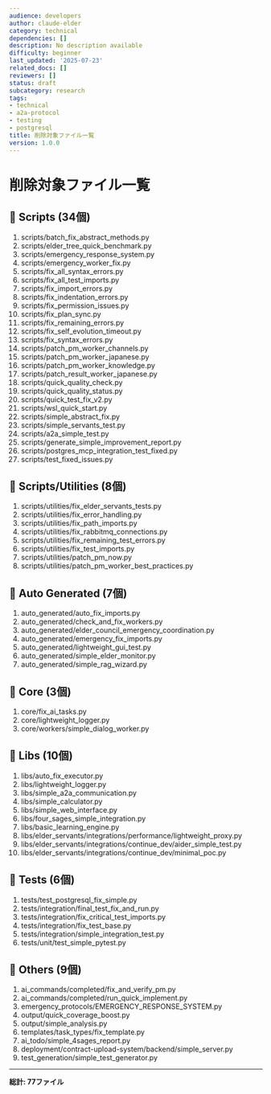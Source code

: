 ```yaml
---
audience: developers
author: claude-elder
category: technical
dependencies: []
description: No description available
difficulty: beginner
last_updated: '2025-07-23'
related_docs: []
reviewers: []
status: draft
subcategory: research
tags:
- technical
- a2a-protocol
- testing
- postgresql
title: 削除対象ファイル一覧
version: 1.0.0
---
```


# 削除対象ファイル一覧

## 📁 Scripts (34個)
1. scripts/batch_fix_abstract_methods.py
2. scripts/elder_tree_quick_benchmark.py
3. scripts/emergency_response_system.py
4. scripts/emergency_worker_fix.py
5. scripts/fix_all_syntax_errors.py
6. scripts/fix_all_test_imports.py
7. scripts/fix_import_errors.py
8. scripts/fix_indentation_errors.py
9. scripts/fix_permission_issues.py
10. scripts/fix_plan_sync.py
11. scripts/fix_remaining_errors.py
12. scripts/fix_self_evolution_timeout.py
13. scripts/fix_syntax_errors.py
14. scripts/patch_pm_worker_channels.py
15. scripts/patch_pm_worker_japanese.py
16. scripts/patch_pm_worker_knowledge.py
17. scripts/patch_result_worker_japanese.py
18. scripts/quick_quality_check.py
19. scripts/quick_quality_status.py
20. scripts/quick_test_fix_v2.py
21. scripts/wsl_quick_start.py
22. scripts/simple_abstract_fix.py
23. scripts/simple_servants_test.py
24. scripts/a2a_simple_test.py
25. scripts/generate_simple_improvement_report.py
26. scripts/postgres_mcp_integration_test_fixed.py
27. scripts/test_fixed_issues.py

## 📁 Scripts/Utilities (8個)
1. scripts/utilities/fix_elder_servants_tests.py
2. scripts/utilities/fix_error_handling.py
3. scripts/utilities/fix_path_imports.py
4. scripts/utilities/fix_rabbitmq_connections.py
5. scripts/utilities/fix_remaining_test_errors.py
6. scripts/utilities/fix_test_imports.py
7. scripts/utilities/patch_pm_now.py
8. scripts/utilities/patch_pm_worker_best_practices.py

## 📁 Auto Generated (7個)
1. auto_generated/auto_fix_imports.py
2. auto_generated/check_and_fix_workers.py
3. auto_generated/elder_council_emergency_coordination.py
4. auto_generated/emergency_fix_imports.py
5. auto_generated/lightweight_gui_test.py
6. auto_generated/simple_elder_monitor.py
7. auto_generated/simple_rag_wizard.py

## 📁 Core (3個)
1. core/fix_ai_tasks.py
2. core/lightweight_logger.py
3. core/workers/simple_dialog_worker.py

## 📁 Libs (10個)
1. libs/auto_fix_executor.py
2. libs/lightweight_logger.py
3. libs/simple_a2a_communication.py
4. libs/simple_calculator.py
5. libs/simple_web_interface.py
6. libs/four_sages_simple_integration.py
7. libs/basic_learning_engine.py
8. libs/elder_servants/integrations/performance/lightweight_proxy.py
9. libs/elder_servants/integrations/continue_dev/aider_simple_test.py
10. libs/elder_servants/integrations/continue_dev/minimal_poc.py

## 📁 Tests (6個)
1. tests/test_postgresql_fix_simple.py
2. tests/integration/final_test_fix_and_run.py
3. tests/integration/fix_critical_test_imports.py
4. tests/integration/fix_test_base.py
5. tests/integration/simple_integration_test.py
6. tests/unit/test_simple_pytest.py

## 📁 Others (9個)
1. ai_commands/completed/fix_and_verify_pm.py
2. ai_commands/completed/run_quick_implement.py
3. emergency_protocols/EMERGENCY_RESPONSE_SYSTEM.py
4. output/quick_coverage_boost.py
5. output/simple_analysis.py
6. templates/task_types/fix_template.py
7. ai_todo/simple_4sages_report.py
8. deployment/contract-upload-system/backend/simple_server.py
9. test_generation/simple_test_generator.py

---
**総計: 77ファイル**

